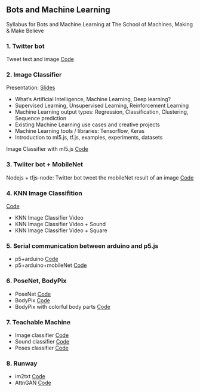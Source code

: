## Bots and Machine Learning

Syllabus for Bots and Machine Learning at The School of Machines, Making & Make Believe

### 1. Twitter bot
Tweet text and image
[Code](./twitterbot/twitterbot_image)

### 2. Image Classifier
Presentation: [Slides](https://docs.google.com/presentation/d/1s0iT382Pl1DMGKb5xhk7_V3DlW1QQHfHs4snNoS_sIU/edit?usp=sharing)
- What’s Artificial Intelligence, Machine Learning, Deep learning?
- Supervised Learning, Unsupervised Learning, Reinforcement Learning
- Machine Learning output types: Regression, Classification, Clustering, Sequence prediction
- Existing Machine Learning use cases and creative projects
- Machine Learning tools / libraries: Tensorflow, Keras
- Introduction to ml5.js, tf.js, examples, experiments, datasets

Image Classifier with ml5.js
[Code](./ImageClassification)

### 3. Twiiter bot + MobileNet
Nodejs + tfjs-node: Twitter bot tweet the mobileNet result of an image
[Code](./twitterbot/twitterbot_mobileNet)

### 4. KNN Image Classifition
[Code](./KNNImageClassification)
- KNN Image Classifier Video
- KNN Image Classifier Video + Sound
- KNN Image Classifier Video + Square

### 5. Serial communication between arduino and p5.js
-  p5+arduino [Code](./p5+arduino)
-  p5+arduino+mobileNet [Code](./p5+arduino+mobileNet)

### 6. PoseNet, BodyPix
- PoseNet [Code](./posenet)
- BodyPix [Code](./bodypix)
- BodyPix with colorful body parts [Code](./bodypix-parts)

### 7. Teachable Machine
- Image classifier [Code](./teachableMachineImage)
- Sound classifier [Code](./teachableMachineSound)
- Poses classifier [Code](./teachableMachinePoses)

### 8. Runway
- im2txt [Code](./runway-im2txt)
- AttnGAN [Code](./runway-attnGAN)
